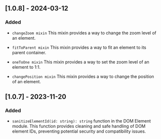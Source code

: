 ## [1.0.8] - 2024-03-12
### Added

- `changeZoom mixin` This mixin provides a way to change the zoom level of an element. 

- `fitToParent mixin` This mixin provides a way to fit an element to its parent container.

- `oneToOne mixin` This mixin provides a way to set the zoom level of an element to 1:1.

- `changePosition mixin` This mixin provides a way to change the position of an element.

## [1.0.7] - 2023-11-20
### Added

- `sanitizeElementId(id: string): string` function in the DOM Element module. This function provides cleaning and safe handling of DOM element IDs, preventing potential security and compatibility issues.

